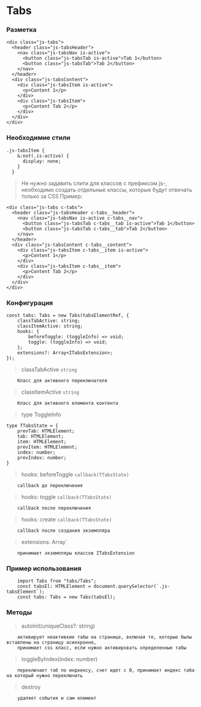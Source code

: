 # Tabs

### Разметка
```
<div class="js-tabs">
  <header class="js-tabsHeader">
    <nav class="js-tabsNav is-active">
      <button class="js-tabsTab is-active">Tab 1</button>
      <button class="js-tabsTab">Tab 2</button>
    </nav>
  </header>
  <div class="js-tabsContent">
    <div class="js-tabsItem is-active">
      <p>Content 1</p>
    </div>
    <div class="js-tabsItem">
      <p>Content Tab 2</p>
    </div>
  </div>
</div>
```

### Необходимие стили
```
.js-tabsItem {
    &:not(.is-active) {
      display: none;
    }
  }
```
> Не нужно задавить слити для классов с префиксом js-, необходимо создать отдельные классы, которые будут отвечать только за CSS
> Пример:
```
<div class="js-tabs c-tabs">
  <header class="js-tabsHeader c-tabs__header">
    <nav class="js-tabsNav is-active c-tabs__nav">
      <button class="js-tabsTab c-tabs__tab is-active">Tab 1</button>
      <button class="js-tabsTab c-tabs__tab">Tab 2</button>
    </nav>
  </header>
  <div class="js-tabsContent c-tabs__content">
    <div class="js-tabsItem c-tabs__item is-active">
      <p>Content 1</p>
    </div>
    <div class="js-tabsItem c-tabs__item">
      <p>Content Tab 2</p>
    </div>
  </div>
</div>
```

### Конфигурация
```
const tabs: Tabs = new Tabs(tabsElementRef, {
    classTabActive: string;
    classItemActive: string;
    hooks: {
        beforeToggle: (toggleInfo) => void;
        toggle: (toggleInfo) => void;
    };
    extensions?: Array<ITabsExtension>;
});
```

> classTabActive `string`
```
    Класс для активного переключателя
```
> classItemActive `string`
```
    Класс для активного елемента контента
```

> type ToggleInfo
```
type TTabsState = {
    prevTab: HTMLElement;
    tab: HTMLElement;
    item: HTMLElement;
    prevItem: HTMLElement;
    index: number;
    prevIndex: number;
}
```

> hooks: beforeToggle `callback(TTabsState)`
```
    callback до переключения
```
> hooks: toggle `callback(TTabsState)`
```
    callback после переключения
```
> hooks: create `callback(TTabsState)`
```
    callback после создания экземпляра
```
> extensions:  Array<ITabsExtension>`
```
    принимает экземпляры классов ITabsExtension
```

### Пример использования
```
    import Tabs from "tabs/Tabs";
    const tabsEl: HTMLElement = document.querySelector(`.js-tabsElement`);
    const tabs: Tabs = new Tabs(tabsEl);
```

### Методы
> autoInit(uniqueСlass?: string)
```
    активирует неактивкие табы на странице, включая те, которые былы вставлены на страницу асинхронно, 
    принимает css класс, если нужно активировать определенные табы
```
> toggleByIndex(index: number)
```
    переключает таб по индкексу, счет идет с 0, принимает индекс таба на который нужно переключить
```
> destroy
```
    удаляет события и сам елемент
```
